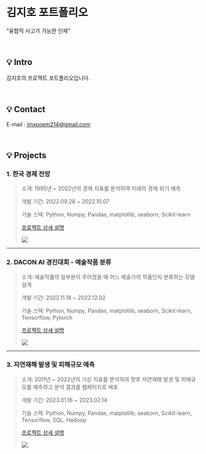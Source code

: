 # 김지호 포트폴리오
"융합적 사고가 가능한 인재"

</br>

## :bulb: Intro
김지호의 프로젝트 포트폴리오입니다.

</br>

## :bulb: Contact
E-mail : jinxpoem214@gmail.com

</br>

## :bulb: Projects
### 1. 한국 경제 전망
> 소개: 1995년 ~ 2022년의 경제 지표를 분석하여 미래의 경제 위기 예측
> 
> 개발 기간: 2022.09.28 ~ 2022.10.07
>
> 기술 스택:
> Python, Numpy, Pandas, matplotlib, seaborn, Scikit-learn
>
> [프로젝트 상세 설명](https://github.com/jh00000/Project_Portfolio/tree/main/1st_Project)
>
> ![](https://user-images.githubusercontent.com/111859093/219385406-890f87ca-d88f-46a2-a81b-f8ef3f82b309.jpg)

---

### 2. DACON AI 경진대회 - 예술작품 분류
> 소개: 예술작품의 일부분이 주어졌을 때 어느 예술가의 작품인지 분류하는 모델 설계
> 
> 개발 기간: 2022.11.18 ~ 2022.12.02
>
> 기술 스택:
> Python, Numpy, Pandas, matplotlib, seaborn, Scikit-learn, Tensorflow, Pytorch
>
> [프로젝트 상세 설명](https://github.com/jh00000/Project_Portfolio/tree/main/2nd_Project)
>
> ![](https://user-images.githubusercontent.com/111859093/219385475-0e445930-487d-4412-836e-1a35f5f00786.jpg)

---

### 3. 자연재해 발생 및 피해규모 예측
> 소개: 2011년 ~ 2022년의 기상 지표를 분석하여 향후 자연재해 발생 및 피해규모를 예측하고 분석 결과를 웹페이지로 배포
> 
> 개발 기간: 2023.01.16 ~ 2023.02.14
>
> 기술 스택:
> Python, Numpy, Pandas, matplotlib, seaborn, Scikit-learn, Tensorflow, SQL, Hadoop
>
> [프로젝트 상세 설명](https://github.com/jh00000/Project_Portfolio/tree/main/3rd_Project)
>
> ![](https://user-images.githubusercontent.com/111859093/219385513-cdea3dfe-4456-46dd-b6d8-0737c76a2b9b.jpg)
